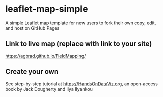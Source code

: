 # leaflet-map-simple
A simple Leaflet map template for new users to fork their own copy, edit, and host on GitHub Pages

## Link to live map (replace with link to your site)
https://agbrad.github.io/FieldMapping/

## Create your own
See step-by-step tutorial at https://HandsOnDataViz.org, an open-access book by Jack Dougherty and Ilya Ilyankou
